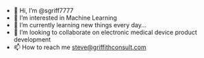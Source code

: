 - 👋 Hi, I’m @sgriff7777
- 👀 I’m interested in Machine Learning
- 🌱 I’m currently learning new things every day...
- 💞️ I’m looking to collaborate on electronic medical device product development
- 📫 How to reach me steve@griffithconsult.com

<!---
sgriff7777/sgriff7777 is a ✨ special ✨ repository because its `README.md` (this file) appears on your GitHub profile.
You can click the Preview link to take a look at your changes.
--->
